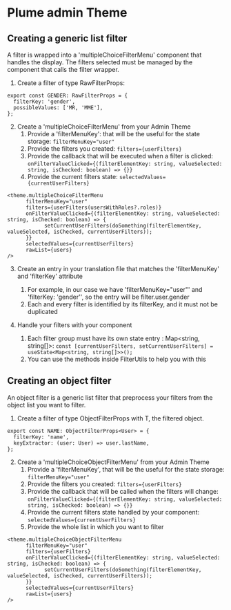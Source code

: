 Plume admin Theme
=================

Creating a generic list filter
------------------------------

A filter is wrapped into a 'multipleChoiceFilterMenu' component that handles the display.
The filters selected must be managed by the component that calls the filter wrapper.

1. Create a filter of type RawFilterProps:
```
export const GENDER: RawFilterProps = {
  filterKey: 'gender',
  possibleValues: ['MR, 'MME'],
};
```
2. Create a 'multipleChoiceFilterMenu' from your Admin Theme
    1. Provide a 'filterMenuKey': that will be the useful for the state storage: `filterMenuKey="user"`
    2. Provide the filters you created: `filters={userFilters}`
    3. Provide the callback that will be executed when a filter is clicked: `onFilterValueClicked={(filterElementKey: string, valueSelected: string, isChecked: boolean) => {}}`
    4. Provide the current filters state: `selectedValues={currentUserFilters}`
```
<theme.multipleChoiceFilterMenu
      filterMenuKey="user"
      filters={userFilters(usersWithRoles?.roles)}
      onFilterValueClicked={(filterElementKey: string, valueSelected: string, isChecked: boolean) => {
            setCurrentUserFilters(doSomething(filterElementKey, valueSelected, isChecked, currentUserFilters));
      }}
      selectedValues={currentUserFilters}
      rawList={users}
/>
```
3. Create an entry in your translation file that matches the 'filterMenuKey' and 'filterKey' attribute
    1. For example, in our case we have 'filterMenuKey="user"' and 'filterKey: 'gender'', so the entry will be filter.user.gender
    2. Each and every filter is identified by its filterKey, and it must not be duplicated

4. Handle your filters with your component
   1. Each filter group must have its own state entry : Map<string, string[]>: `const [currentUserFilters, setCurrentUserFilters] = useState<Map<string, string[]>>();`
   2. You can use the methods inside FilterUtils to help you with this

Creating an object filter
-------------------------

An object filter is a generic list filter that preprocess your filters from the object list you want to filter.

1. Create a filter of type ObjectFilterProps<T> with T, the filtered object.
```
export const NAME: ObjectFilterProps<User> = {
  filterKey: 'name',
  keyExtractor: (user: User) => user.lastName,
};
```
2. Create a 'multipleChoiceObjectFilterMenu' from your Admin Theme
    1. Provide a 'filterMenuKey', that will be the useful for the state storage: `filterMenuKey="user"`
    2. Provide the filters you created: `filters={userFilters}`
    3. Provide the callback that will be called when the filters will change: `onFilterValueClicked={(filterElementKey: string, valueSelected: string, isChecked: boolean) => {}}`
    4. Provide the current filters state handled by your component: `selectedValues={currentUserFilters}`
    5. Provide the whole list in which you want to filter

```
<theme.multipleChoiceObjectFilterMenu
      filterMenuKey="user"
      filters={userFilters}
      onFilterValueClicked={(filterElementKey: string, valueSelected: string, isChecked: boolean) => {
            setCurrentUserFilters(doSomething(filterElementKey, valueSelected, isChecked, currentUserFilters));
      }}
      selectedValues={currentUserFilters}
      rawList={users}
/>
```
